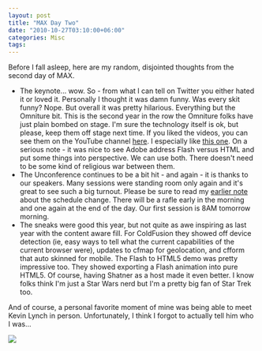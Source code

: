 ```yaml
---
layout: post
title: "MAX Day Two"
date: "2010-10-27T03:10:00+06:00"
categories: Misc 
tags: 
---
```


Before I fall asleep, here are my random, disjointed thoughts from the second day of MAX.
<p/>
<ul>
<li>The keynote... wow. So - from what I can tell on Twitter you either hated it or loved it. Personally I thought it was damn funny. Was every skit funny? Nope. But overall it was pretty hilarious. Everything but the Omniture bit. This is the second year in the row the Omniture folks have just plain bombed on stage. I'm sure the technology itself is ok, but please, keep them off stage next time. If you liked the videos, you can see them on the YouTube channel <a href="http://www.youtube.com/user/AdobeMAXEvent">here</a>. I especially like <a href="http://www.youtube.com/user/AdobeMAXEvent#p/u/9/e3Z-ZKR_lcg">this one</a>. On a serious note - it was nice to see Adobe address Flash versus HTML and put some things into perspective. We can use both. There doesn't need to be some kind of religious war between them. 
<li>The Unconference continues to be a bit hit - and again - it is thanks to our speakers. Many sessions were standing room only again and it's great to see such a big turnout. Please be sure to read my <a href="http://www.raymondcamden.com/index.cfm/2010/10/26/ColdFusion-Unconference--Schedule-Change">earlier note</a> about the schedule change. There will be a rafle early in the morning and one again at the end of the day. Our first session is 8AM tomorrow morning.
<li>The sneaks were good this year, but not quite as awe inspiring as last year with the content aware fill. For ColdFusion they showed off device detection (ie, easy ways to tell what the current capabilities of the current browser were), updates to cfmap for geolocation, and cfform that auto skinned for mobile. The Flash to HTML5 demo was pretty impressive too. They showed exporting a Flash animation into pure HTML5. Of course, having Shatner as a host made it even better. I know folks think I'm just a Star Wars nerd but I'm a pretty big fan of Star Trek too. 
</ul>
<p/>

And of course, a personal favorite moment of mine was being able to meet Kevin Lynch in person. Unfortunately, I think I forgot to actually tell him who I was...
<p/>
 
<img src="https://static.raymondcamden.com/images/cfjedi/IMG_0040.JPG" />